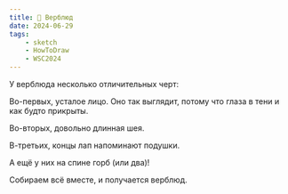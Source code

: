```yaml
---
title: 🐪 Верблюд
date: 2024-06-29
tags:
    - sketch
    - HowToDraw
    - WSC2024
---
```


У верблюда несколько отличительных черт:

Во-первых, усталое лицо. Оно так выглядит, потому что глаза в тени и как будто прикрыты.

Во-вторых, довольно длинная шея.

В-третьих, концы лап напоминают подушки.

А ещё у них на спине горб (или два)!

Собираем всё вместе, и получается верблюд.
